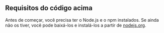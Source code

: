 
## Requisitos do código acima

Antes de começar, você precisa ter o Node.js e o npm instalados. Se ainda não os tiver, você pode baixá-los e instalá-los a partir de [nodejs.org](https://nodejs.org/).




